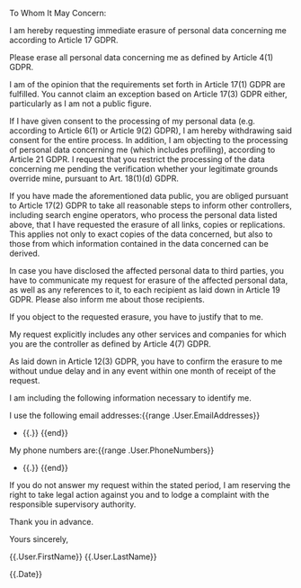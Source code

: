 To Whom It May Concern:

I am hereby requesting immediate erasure of personal data concerning me according to Article 17 GDPR.

Please erase all personal data concerning me as defined by Article 4(1) GDPR.

I am of the opinion that the requirements set forth in Article 17(1) GDPR are fulfilled. You cannot claim an exception based on Article 17(3) GDPR either, particularly as I am not a public figure.

If I have given consent to the processing of my personal data (e.g. according to Article 6(1) or Article 9(2) GDPR), I am hereby withdrawing said consent for the entire process.
In addition, I am objecting to the processing of personal data concerning me (which includes profiling), according to Article 21 GDPR. I request that you restrict the processing of the data concerning me pending the verification whether your legitimate grounds override mine, pursuant to Art. 18(1)(d) GDPR.

If you have made the aforementioned data public, you are obliged pursuant to Article 17(2) GDPR to take all reasonable steps to inform other controllers, including search engine operators, who process the personal data listed above, that I have requested the erasure of all links, copies or replications. This applies not only to exact copies of the data concerned, but also to those from which information contained in the data concerned can be derived.

In case you have disclosed the affected personal data to third parties, you have to communicate my request for erasure of the affected personal data, as well as any references to it, to each recipient as laid down in Article 19 GDPR. Please also inform me about those recipients.

If you object to the requested erasure, you have to justify that to me.

My request explicitly includes any other services and companies for which you are the controller as defined by Article 4(7) GDPR.

As laid down in Article 12(3) GDPR, you have to confirm the erasure to me without undue delay and in any event within one month of receipt of the request.

I am including the following information necessary to identify me.

I use the following email addresses:{{range .User.EmailAddresses}}
- {{.}}
{{end}}

My phone numbers are:{{range .User.PhoneNumbers}}
- {{.}}
{{end}}

If you do not answer my request within the stated period, I am reserving the right to take legal action against you and to lodge a complaint with the responsible supervisory authority.

Thank you in advance.

Yours sincerely,

{{.User.FirstName}} {{.User.LastName}}

{{.Date}}

